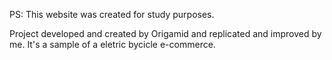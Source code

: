 PS: This website was created for study purposes.

Project developed and created by Origamid and replicated and improved by me.
It's a sample of a eletric bycicle e-commerce.
